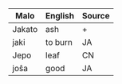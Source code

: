 Malo                    | English          | Source
----------------------- | ---------------- | --------------
Jakato                  | ash              | +
jaki                    | to burn          | JA
Jepo                    | leaf             | CN
joŝa                    | good             | JA


